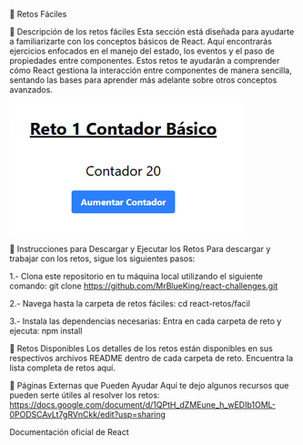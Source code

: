 🚀 Retos Fáciles

📌 Descripción de los retos fáciles
Esta sección está diseñada para ayudarte a familiarizarte con los conceptos básicos de React. Aquí encontrarás ejercicios enfocados en el manejo del estado, los eventos y el paso de propiedades entre componentes. Estos retos te ayudarán a comprender cómo React gestiona la interacción entre componentes de manera sencilla, sentando las bases para aprender más adelante sobre otros conceptos avanzados.

![Descripción de la imagen](/Assets/reto-facil-01-contador-basico.png)

🔹 Instrucciones para Descargar y Ejecutar los Retos
Para descargar y trabajar con los retos, sigue los siguientes pasos:

1.- Clona este repositorio en tu máquina local utilizando el siguiente comando: git clone https://github.com/MrBlueKing/react-challenges.git

2.- Navega hasta la carpeta de retos fáciles: cd react-retos/facil

3.- Instala las dependencias necesarias: Entra en cada carpeta de reto y ejecuta: npm install

🔹 Retos Disponibles
Los detalles de los retos están disponibles en sus respectivos archivos README dentro de cada carpeta de reto. Encuentra la lista completa de retos aquí.

🔹 Páginas Externas que Pueden Ayudar
Aquí te dejo algunos recursos que pueden serte útiles al resolver los retos: https://docs.google.com/document/d/1QPtH_dZMEune_h_wEDIb1OML-0PODSCAvLt7gRVnCkk/edit?usp=sharing

Documentación oficial de React


